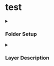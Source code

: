 # test

<details>
 
<summary><h3>Folder Setup</h3></summary>
 
1) Create a folder labelled 'Moore' in your PCs data drive.

![image](https://github.com/user-attachments/assets/f4114424-de88-45c0-a2e0-ca8516849279)


2) The Moore folder should contain GIS_Files (downloaded from canvas) and a folder for each country we're working in.



![image](https://github.com/user-attachments/assets/f25117ec-1982-4676-8e09-05d91508468f)

3) As quads are assigned, create a new folder with the quad number as a label within the relevant country folder.

![image](https://github.com/user-attachments/assets/eef90db7-2e3f-410b-bb7e-83e96db19c37)


3) Within each quad folder, there should be two folders: 'resources' and 'working'. Place each of the layers from sandy into the Resources folder.

![image](https://github.com/user-attachments/assets/a58dcf4e-530b-40db-a027-fecb5107f85a)


###  Setting up a project in Terrset

1) In Terrset, right click in the empty space of the 'projects' tab and select 'New Project'

![image](https://github.com/user-attachments/assets/c0051a12-4a76-4590-b35e-0e9fa6d28f0c)


2) Navigate to the working folder within the quad you're working on.

![image](https://github.com/user-attachments/assets/61ff0760-9e7c-45f4-b567-c54ceae8f581)

3) Change the name of the project from 'working' to the quad number

![image](https://github.com/user-attachments/assets/bfb0389e-334f-48d1-a741-55d774e9628f)

4) Add the resources and gis_files folders as resource folders. The completed setup should look like this.

![image](https://github.com/user-attachments/assets/f9506303-4997-4f79-b581-83a8d33a6620)

5) Start digitizing!


 
</details>




<details>
<summary><h3>Layer Description</h3></summary>

## Layer Description


Below is a description of each ogh the images used in digitizing mangroves.



| Layer Name                 | Description            | Preview      | 
|----------------------------|----------------------|-----------------|
| ![image](https://github.com/user-attachments/assets/3fd7206a-7b64-4605-8085-188ee5803222)     | Mask of Study area. <br> The study area for this project is 10 km on eihter side of the coast line, extending up to 60 km inland in low elevation areas.  |  ![image](https://github.com/user-attachments/assets/a22d9554-a2aa-48ee-a014-2e61d5f0e1ba) |
| ![image](https://github.com/user-attachments/assets/0f43b00b-0b62-47e7-9e7e-79833aa70565)     | Sentinel-1 [Synthetic Aperature Radar](https://www.earthdata.nasa.gov/learn/earth-observation-data-basics/sar) (SAR). <br> SAR imagery records the relative smoothness of the land surface. For example, the lowest values are found in smooth terrains such as open water and graded construction sites. The highest SAR values are found in complex terrains, such as mountainous terrains and dense urban areas. |    ![image](https://github.com/user-attachments/assets/e1559985-ed03-403f-a473-7adfa8f36492)  | 
| ![image](https://github.com/user-attachments/assets/af67fc90-e199-4fce-99e5-228bbaa108a6)    | Wetness image from the [tasseled cap transformation](https://pro.arcgis.com/en/pro-app/latest/help/analysis/raster-functions/tasseled-cap-function.htm). Note that highest wetness values are located in areas of open water and vegetation. Lowest wetness values are found in crop fields and built-up areas.    |  ![image](https://github.com/user-attachments/assets/097ebb71-1b8c-4d2f-9b7f-6c40bc97d894)  | 
|![image](https://github.com/user-attachments/assets/b095d101-0ae3-4334-9451-4512a104d75c) | False color composite using red, near infrared, and shortwave infrared bands. <br> Note that mangroves appear as red, other vegetation as orange, crop fields and built-up areas as cyan, and open water as deep blue.    | ![image](https://github.com/user-attachments/assets/769e7b8f-cd1b-441b-9c82-184605797dc2)    |
| ![image](https://github.com/user-attachments/assets/29318205-d965-4ef4-ad7f-e0b861445d3e)         | Landcover layer from previous years to update. <br> Using the provided ‘aqua’ palette, mangroves are deep green, aquaculture is orange, water is light blue, and other is yellow.  | ![image](https://github.com/user-attachments/assets/ced519ed-9a42-4d34-bd4a-b07c9148f74e) | 
| ![image](https://github.com/user-attachments/assets/fedb4cc3-0ded-4849-a45e-082b0aadbffd) | Archival landcover and image composites. For each previous year there is one composite and one classified landcover layer. | |


 </details>
